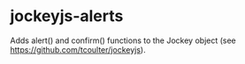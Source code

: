 jockeyjs-alerts
===============

Adds alert() and confirm() functions to the Jockey object (see https://github.com/tcoulter/jockeyjs).
